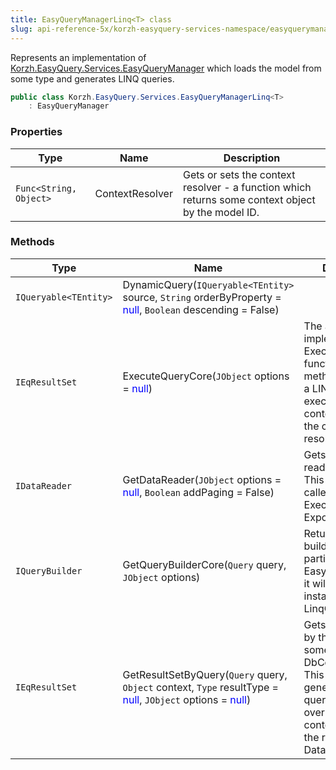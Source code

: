 ```yaml
---
title: EasyQueryManagerLinq<T> class
slug: api-reference-5x/korzh-easyquery-services-namespace/easyquerymanagerlinq-t--class
---
```



Represents an implementation of [Korzh.EasyQuery.Services.EasyQueryManager](/api-reference-5x/korzh-easyquery-services-namespace/easyquerymanager-class)  which loads the model from some type and generates LINQ queries.
```csharp
public class Korzh.EasyQuery.Services.EasyQueryManagerLinq<T>
    : EasyQueryManager

```

### Properties

| Type | Name | Description | 
| --- | --- | --- | 
| `Func<String, Object>` | ContextResolver | Gets or sets the context resolver - a function which returns some context object by the model ID. | 


### Methods

| Type | Name | Description | 
| --- | --- | --- | 
| `IQueryable<TEntity>` | DynamicQuery(`IQueryable<TEntity>` source, `String` orderByProperty = <span style='color: blue'>null</span>, `Boolean` descending = False) |  | 
| `IEqResultSet` | ExecuteQueryCore(`JObject` options = <span style='color: blue'>null</span>) | The actual implemenation of ExecuteQuery function.  This method generates a LINQ query and executes over the context returned by the context resolver | 
| `IDataReader` | GetDataReader(`JObject` options = <span style='color: blue'>null</span>, `Boolean` addPaging = False) | Gets the data reader by query. This function is called from ExecuteQuery or ExportQueryResult. | 
| `IQueryBuilder` | GetQueryBuilderCore(`Query` query, `JObject` options) | Returns the query builder. In this particular kind of EasyQueryManager it will be an instance of LinqQueryBuilder. | 
| `IEqResultSet` | GetResultSetByQuery(`Query` query, `Object` context, `Type` resultType = <span style='color: blue'>null</span>, `JObject` options = <span style='color: blue'>null</span>) | Gets the result set by the query and some context (e.g. DbContext) object.  This method generates LINQ query, executes it over specified context and returns the result as DataSet. |